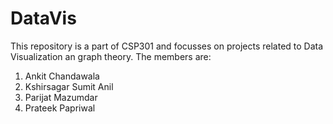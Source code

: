DataVis
=======
This repository is a part of CSP301 and focusses on projects related to Data Visualization an graph theory.
The members are:
1. Ankit Chandawala
2. Kshirsagar Sumit Anil
3. Parijat Mazumdar
4. Prateek Papriwal

